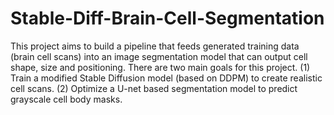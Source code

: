  # Stable-Diff-Brain-Cell-Segmentation
 This project aims to build a pipeline that feeds generated training data (brain cell scans) into an image segmentation model that can output cell shape, size and positioning. There are two main goals for this project. 
 (1) Train a modified Stable Diffusion model (based on DDPM) to create realistic cell scans. 
 (2) Optimize a U-net based segmentation model to predict grayscale cell body masks.
